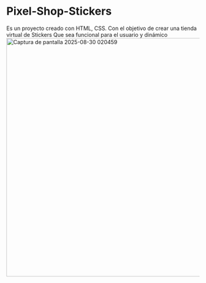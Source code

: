 # Pixel-Shop-Stickers
Es un proyecto creado con HTML, CSS. Con el objetivo de crear una tienda virtual de Stickers Que sea funcional para el usuario y dinámico 
<img width="1338" height="623" alt="Captura de pantalla 2025-08-30 020459" src="https://github.com/user-attachments/assets/0f2d258a-5d15-4843-9ec4-a1e531ecfc83" />
